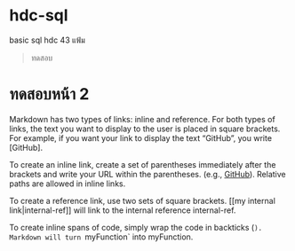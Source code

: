 # hdc-sql
basic sql hdc 43 แฟ้ม  
>ทดสอบ
# ทดสอบหน้า 2

Markdown has two types of links: inline and reference. For both types of links, the text you want to display to the user is placed in square brackets. For example, if you want your link to display the text “GitHub”, you write [GitHub].

To create an inline link, create a set of parentheses immediately after the brackets and write your URL within the parentheses. (e.g., [GitHub](https://github.com/)). Relative paths are allowed in inline links.

To create a reference link, use two sets of square brackets. [[my internal link|internal-ref]] will link to the internal reference internal-ref.


To create inline spans of code, simply wrap the code in backticks (`). Markdown will turn `myFunction` into myFunction.
